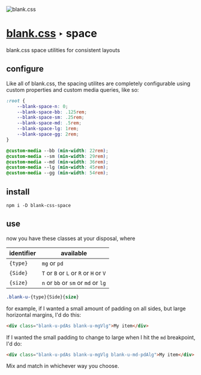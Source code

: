 ![blank.css](http://imgh.us/blank-logo.svg)

# [blank.css](http://github.com/blank-css) ‣ space
blank.css space utilities for consistent layouts

## configure

Like all of blank.css, the spacing utilites are completely configurable using
custom properties and custom media queries, like so:

```css
:root {
	--blank-space-n: 0;
	--blank-space-bb: .125rem;
	--blank-space-sm: .25rem;
	--blank-space-md: .5rem;
	--blank-space-lg: 1rem;
	--blank-space-gg: 2rem;
}

@custom-media --bb (min-width: 22rem);
@custom-media --sm (min-width: 29rem);
@custom-media --md (min-width: 36rem);
@custom-media --lg (min-width: 45rem);
@custom-media --gg (min-width: 54rem);
```

## install

`npm i -D blank-css-space`

## use

now you have these classes at your disposal, where

identifier | available
---------- | -----------
`{type}`     | `mg` or `pd`
`{Side}`     | `T` or `B` or `L` or `R` or `H` or `V`
`{size}`     | `n` or `bb` or `sm` or `md` or `lg`

```css
.blank-u-{type}{Side}{size}
```

for example, if I wanted a small amount of padding on all sides, but large horizontal margins, I'd do this:

```html
<div class="blank-u-pdAs blank-u-mgVlg">My item</div>
```

If I wanted the small padding to change to large when I hit the `md` breakpoint, I'd do:
```html
<div class="blank-u-pdAs blank-u-mgVlg blank-u-md-pdAlg">My item</div>
```

Mix and match in whichever way you choose.
